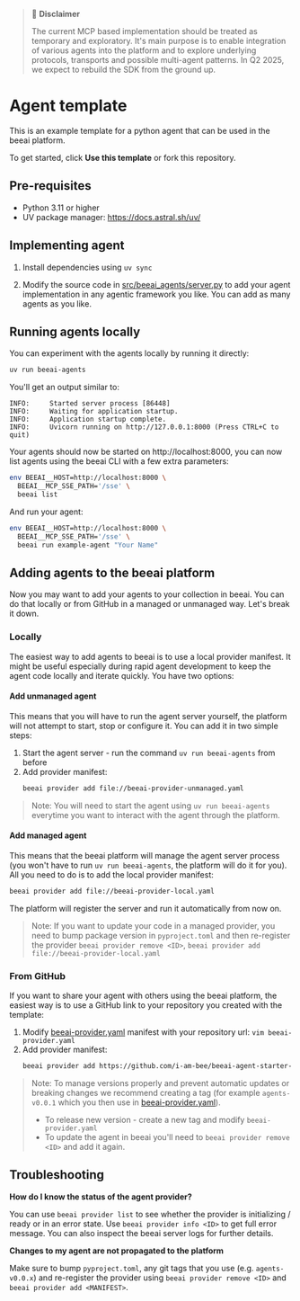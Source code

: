 > 🚧 **Disclaimer**
>
> The current MCP based implementation should be treated as temporary and exploratory. It's main purpose is to enable
> integration of various agents into the platform and to explore underlying protocols, transports and possible
> multi-agent
> patterns. In Q2 2025, we expect to rebuild the SDK from the ground up.

# Agent template

This is an example template for a python agent that can be used in the beeai platform.

To get started, click **Use this template** or fork this repository.

## Pre-requisites

- Python 3.11 or higher
- UV package manager: https://docs.astral.sh/uv/

## Implementing agent

1. Install dependencies using `uv sync`

2. Modify the source code in [src/beeai_agents/server.py](src/beeai_agents/server.py) to add your agent implementation
   in any agentic framework you like. You can add as many agents as you like.

## Running agents locally

You can experiment with the agents locally by running it directly:

```sh
uv run beeai-agents
```

You'll get an output similar to:

```
INFO:     Started server process [86448]
INFO:     Waiting for application startup.
INFO:     Application startup complete.
INFO:     Uvicorn running on http://127.0.0.1:8000 (Press CTRL+C to quit)
```

Your agents should now be started on http://localhost:8000, you can now list agents using the beeai CLI with a few extra
parameters:

```sh
env BEEAI__HOST=http://localhost:8000 \
  BEEAI__MCP_SSE_PATH='/sse' \
  beeai list
```

And run your agent:

```sh
env BEEAI__HOST=http://localhost:8000 \
  BEEAI__MCP_SSE_PATH='/sse' \
  beeai run example-agent "Your Name"
```

## Adding agents to the beeai platform

Now you may want to add your agents to your collection in beeai. You can do that locally or from GitHub in a
managed or unmanaged way. Let's break it down.

### Locally

The easiest way to add agents to beeai is to use a local provider manifest.
It might be useful especially during rapid agent development to keep the agent code locally and iterate quickly.
You have two options:

#### Add unmanaged agent

This means that you will have to run the agent server yourself, the platform will not attempt to start, stop or
configure it. You can add it in two simple steps:

1. Start the agent server - run the command `uv run beeai-agents` from before
2. Add provider manifest:
   ```sh
   beeai provider add file://beeai-provider-unmanaged.yaml
   ```

> Note: You will need to start the agent using `uv run beeai-agents` everytime you want to interact with the agent
> through the platform.

#### Add managed agent

This means that the beeai platform will manage the agent server process
(you won't have to run `uv run beeai-agents`, the platform will do it for you). All you need to do is to add the local
provider manifest:

   ```sh
   beeai provider add file://beeai-provider-local.yaml
   ```

The platform will register the server and run it automatically from now on.
> Note: If you want to update your code in a managed provider, you need to bump package version in `pyproject.toml`
> and then re-register the provider `beeai provider remove <ID>`, `beeai provider add file://beeai-provider-local.yaml`

### From GitHub

If you want to share your agent with others using the beeai platform, the easiest way is to use a GitHub link to
your repository you created with the template:

1. Modify [beeai-provider.yaml](beeai-provider.yaml) manifest with your repository url: `vim beeai-provider.yaml`
2. Add provider manifest:
   ```sh
   beeai provider add https://github.com/i-am-bee/beeai-agent-starter-py
   ```

> Note: To manage versions properly and prevent automatic updates or breaking changes we recommend creating a tag
> (for example `agents-v0.0.1` which you then use in [beeai-provider.yaml](beeai-provider.yaml)).
>   - To release new version - create a new tag and modify `beeai-provider.yaml`
>   - To update the agent in beeai you'll need to `beeai provider remove <ID>` and add it again.

## Troubleshooting

**How do I know the status of the agent provider?**

You can use `beeai provider list` to see whether the provider is initializing / ready or in an error state.
Use `beeai provider info <ID>` to get full error message. You can also inspect the beeai server logs for further
details.

**Changes to my agent are not propagated to the platform**

Make sure to bump `pyproject.toml`, any git tags that you use (e.g. `agents-v0.0.x`) and re-register the provider
using `beeai provider remove <ID>` and `beeai provider add <MANIFEST>`.